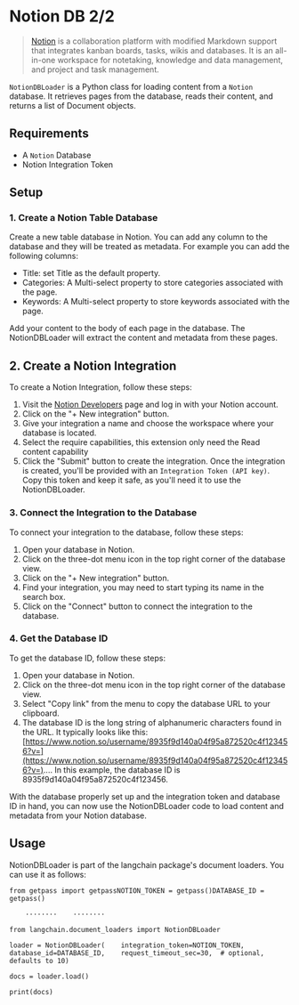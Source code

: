 Notion DB 2/2
=============

> [Notion](https://www.notion.so/) is a collaboration platform with modified Markdown support that integrates kanban boards, tasks, wikis and databases. It is an all-in-one workspace for notetaking, knowledge and data management, and project and task management.

`NotionDBLoader` is a Python class for loading content from a `Notion` database. It retrieves pages from the database, reads their content, and returns a list of Document objects.

Requirements[](#requirements "Direct link to Requirements")
------------------------------------------------------------

*   A `Notion` Database
*   Notion Integration Token

Setup[](#setup "Direct link to Setup")
---------------------------------------

### 1\. Create a Notion Table Database[](#1-create-a-notion-table-database "Direct link to 1. Create a Notion Table Database")

Create a new table database in Notion. You can add any column to the database and they will be treated as metadata. For example you can add the following columns:

*   Title: set Title as the default property.
*   Categories: A Multi-select property to store categories associated with the page.
*   Keywords: A Multi-select property to store keywords associated with the page.

Add your content to the body of each page in the database. The NotionDBLoader will extract the content and metadata from these pages.

2\. Create a Notion Integration[](#2-create-a-notion-integration "Direct link to 2. Create a Notion Integration")
------------------------------------------------------------------------------------------------------------------

To create a Notion Integration, follow these steps:

1.  Visit the [Notion Developers](https://www.notion.com/my-integrations) page and log in with your Notion account.
2.  Click on the "+ New integration" button.
3.  Give your integration a name and choose the workspace where your database is located.
4.  Select the require capabilities, this extension only need the Read content capability
5.  Click the "Submit" button to create the integration. Once the integration is created, you'll be provided with an `Integration Token (API key)`. Copy this token and keep it safe, as you'll need it to use the NotionDBLoader.

### 3\. Connect the Integration to the Database[](#3-connect-the-integration-to-the-database "Direct link to 3. Connect the Integration to the Database")

To connect your integration to the database, follow these steps:

1.  Open your database in Notion.
2.  Click on the three-dot menu icon in the top right corner of the database view.
3.  Click on the "+ New integration" button.
4.  Find your integration, you may need to start typing its name in the search box.
5.  Click on the "Connect" button to connect the integration to the database.

### 4\. Get the Database ID[](#4-get-the-database-id "Direct link to 4. Get the Database ID")

To get the database ID, follow these steps:

1.  Open your database in Notion.
2.  Click on the three-dot menu icon in the top right corner of the database view.
3.  Select "Copy link" from the menu to copy the database URL to your clipboard.
4.  The database ID is the long string of alphanumeric characters found in the URL. It typically looks like this: [https://www.notion.so/username/8935f9d140a04f95a872520c4f123456?v=](https://www.notion.so/username/8935f9d140a04f95a872520c4f123456?v=).... In this example, the database ID is 8935f9d140a04f95a872520c4f123456.

With the database properly set up and the integration token and database ID in hand, you can now use the NotionDBLoader code to load content and metadata from your Notion database.

Usage[](#usage "Direct link to Usage")
---------------------------------------

NotionDBLoader is part of the langchain package's document loaders. You can use it as follows:

    from getpass import getpassNOTION_TOKEN = getpass()DATABASE_ID = getpass()

        ········    ········

    from langchain.document_loaders import NotionDBLoader

    loader = NotionDBLoader(    integration_token=NOTION_TOKEN,    database_id=DATABASE_ID,    request_timeout_sec=30,  # optional, defaults to 10)

    docs = loader.load()

    print(docs)